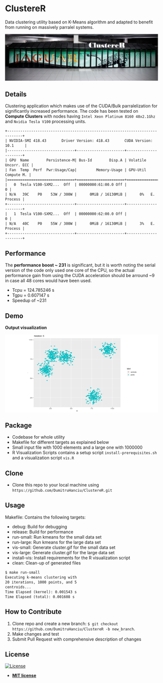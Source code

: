 # ClustereR

Data clustering utility based on K-Means algorithm and adapted to benefit from running on massively parralel systems.

<img src="/utils/ClustereR.png?raw=true">

## Details

Clustering application which makes use of the CUDA/Bulk parralelization for significantly increased performance.
The code has been tested on **Compute Clusters** with nodes having `Intel Xeon Platinum 8160 48x2.1Ghz` and `Nvidia Tesla V100` processing units. 

```shell
+-----------------------------------------------------------------------------+
| NVIDIA-SMI 418.43       Driver Version: 418.43       CUDA Version: 10.1     |
|-------------------------------+----------------------+----------------------+
| GPU  Name        Persistence-M| Bus-Id        Disp.A | Volatile Uncorr. ECC |
| Fan  Temp  Perf  Pwr:Usage/Cap|         Memory-Usage | GPU-Util  Compute M. |
|===============================+======================+======================|
|   0  Tesla V100-SXM2...  Off  | 00000000:61:00.0 Off |                    0 |
| N/A   39C    P0    53W / 300W |      0MiB / 16130MiB |      0%   E. Process |
+-------------------------------+----------------------+----------------------+
|   1  Tesla V100-SXM2...  Off  | 00000000:62:00.0 Off |                    0 |
| N/A   40C    P0    55W / 300W |      0MiB / 16130MiB |      3%   E. Process |
+-------------------------------+----------------------+----------------------+
```

## Performance
The **performance boost ~ 231** is significant, but it is worth noting the serial version of the code only used one core of the CPU, so the actual performance gain from using the CUDA acceleration should be arround ~9 in case all 48 cores would have been used.

- Tcpu = 124.785246 s
- Tgpu = 0.607147 s
- Speedup of ~231


## Demo

**Output visualization**

<img src="/utils/kmean.png" alt="k-means" width="1200" align="middle"/>

## Package

- Codebase for whole utility
- Makefile for different targets as explained below
- Small input file with 1000 elements and a large one with 1000000
- R Visualization Scripts contains a setup script `install-prerequisites.sh` and a visualization script `vis.R`

## Clone

- Clone this repo to your local machine using `https://github.com/DumitruHanciu/ClustereR.git`

## Usage

Makefile: Contains the following targets:
- debug: Build for debugging
- release: Build for performance
- run-small: Run kmeans for the small data set
- run-large: Run kmeans for the large data set
- vis-small: Generate cluster.gif for the small data set
- vis-large: Generate cluster.gif for the large data set
- install-vis: Install requirements for the R visualization script
- clean: Clean-up of generated files

```shell
$ make run-small
Executing k-means clustering with
20 iterations, 1000 points, and 5
centroids...
Time Elapsed (kernel): 0.001543 s
Time Elapsed (total): 0.001608 s
```

## How to Contribute

1. Clone repo and create a new branch: `$ git checkout https://github.com/DumitruHanciu/ClustereR -b new_branch`.
2. Make changes and test
3. Submit Pull Request with comprehensive description of changes


## License

[![License](http://img.shields.io/:license-mit-blue.svg?style=flat-square)](http://badges.mit-license.org)

- **[MIT license](http://opensource.org/licenses/mit-license.php)**

